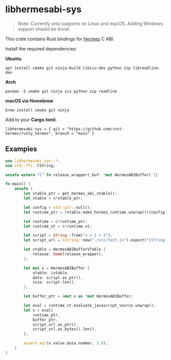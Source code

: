 # libhermesabi-sys

> Note: Currently only supports on Linux and macOS. Adding Windows support should be trivial.

This crate contains Rust bindings for [Hermes](https://hermesengine.dev) C ABI.

Install the required dependencies:

**Ubuntu**

```
apt install cmake git ninja-build libicu-dev python zip libreadline-dev
```

**Arch**

```
pacman -S cmake git ninja icu python zip readline
```

**macOS via Homebrew**

```
brew install cmake git ninja
```

Add to your **Cargo.toml**:

```
libhermesabi-sys = { git = "https://github.com/rust-hermes/rusty_hermes", branch = "main" }
```

## Examples

```rust
use libhermesabi_sys::*;
use std::ffi::CString;

unsafe extern "C" fn release_wrapper(_buf: *mut HermesABIBuffer) {}

fn main() {
    unsafe {
        let vtable_ptr = get_hermes_abi_vtable();
        let vtable = &*vtable_ptr;

        let config = std::ptr::null();
        let runtime_ptr = (vtable.make_hermes_runtime.unwrap())(config);

        let runtime = &*runtime_ptr;
        let runtime_vt = &*runtime.vt;

        let script = String::from("x = 1 + 2");
        let script_url = CString::new("./src/test.js").expect("CString::new failed");

        let vtable = HermesABIBufferVTable {
            release: Some(release_wrapper),
        };

        let mut x = HermesABIBuffer {
            vtable: &vtable,
            data: script.as_ptr(),
            size: script.len(),
        };

        let buffer_ptr = &mut x as *mut HermesABIBuffer;

        let eval = runtime_vt.evaluate_javascript_source.unwrap();
        let v = eval(
            runtime_ptr,
            buffer_ptr,
            script_url.as_ptr(),
            script_url.as_bytes().len(),
        );

        assert_eq!(v.value.data.number, 3.0);
    }
}
```
